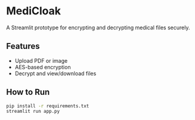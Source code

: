 # MediCloak
A Streamlit prototype for encrypting and decrypting medical files securely.

## Features
- Upload PDF or image
- AES-based encryption
- Decrypt and view/download files

## How to Run
```bash
pip install -r requirements.txt
streamlit run app.py 
